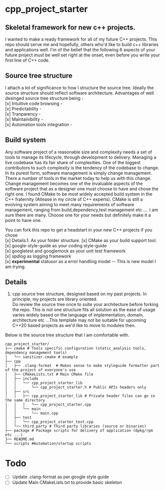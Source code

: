 # cpp_project_starter  


## Skeletal framework for new c++ projects.  
I wanted to make a ready framework for all of my future C++ projects. This repo should serve me and hopefully, others who'd like to build c++ libraries and applications well. I'm of the belief that the following 6 aspects of your future project must be well set right at the onset, even before you write your first line of C++ code. 

## Source tree structure
I attach a lot of significance to how I structure the source tree. Ideally the source structure should reflect software architecture. Advantages of well desinged source tree structure being :  
[x] Intuitive code browsing -  
[x] Predictability -  
[x] Tranparency -  
[x] Maintainibility -    
[x] Automation tools integration -  

## Build system
Any software project of a reasonable size and complexity needs a set of tools to manage its lifecycle, through development to delivery. Managing a live codebase has its fair share of complexities. One of the biggest contributors to such complexity is the tendency of the codebase to change. In its purest form, software management is simply change management. There a number of tools in the market today to help us with this change. Change management becomes one of the invaluable aspects of the software project that as a designer one must choose to have and chose the right one. I found CMake to be most widely accepted build system in the C++ fraternity (Atlease in my circle of C++ experts). CMake is still a evolving system aiming to meet many requirements of software management, ranging from build,dependency,test management etc .... I am sure there are many. Choose one for your needs but definitely make it a point to have one.

You can fork this repo to get a headstart in your new C++ projects if you chose  
[x] Details.1. As your folder structure.
[x] CMake as your build support tool.  
[x] google-style-guide as your coding style-guide  
[x] googletest and googlemock as your unit test framework  
[x] spdlog as logging framework  
[x] **experimental** statusor as a error handling model -- This is new model I am trying.  
  
## Details
1. cpp source tree structure, designed based on my past projects. In principle, my projects are library oriented.  
Do review the source tree once to suite your architecture before forking the repo. This is not one structure fits all solution as the ease of usage varies widely based on the language of implementation, domain, architecture etc ...This template may not be suitable for upcoming C++20 based projects as we'd like to move to modules then.

Below is the source tree structure that I am comfortable with.
  ```
cpp_project_starter/
├── cmake # Tools specific configuration (static_analysis tools, dependency management tools)
│   └── sanitizer.cmake # example
├── cpp
│   ├── .clang-format  # Makes sense to make styleguide formatter part of the project of everyone's use
│   ├── CMakeLists.txt # Main CMake file
│   ├── include
│   │   └── cpp_project_starter_lib
│   │       └── cpp_project_starter.h # Public APIs headers only
│   ├── src
│   │   ├── cpp_project_starter_lib # Private header files can go in the same directory
│   │   │   └── cpp_project_starter.cpp
│   │   └── main
│   │       └── main.cpp
│   ├── test
│   │   └── cpp_project_starter_test.cpp
│   └── third_party # Third party libraries (source or binaries)
├── package # Package scripts for delivery of application (dpkg/rpm etc ...)
├── README.md 
└── scripts #Automation/startup scripts
```
# Todo
- [ ] Update .clang-format as per google style guide
- [ ] Update Main CMakeLists.txt to provide basic skeleton
